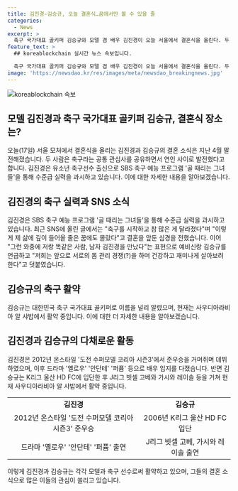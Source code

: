 ```yaml
---
title: 김진경-김승규, 오늘 결혼식…꿈에서만 볼 수 있을 줄
categories:
  - News
excerpt: >
  축구 국가대표 골키퍼 김승규와 모델 겸 배우 김진경이 오늘 서울에서 결혼식을 올린다. 두 사람은 축구를 공통 관심사로 공유하며 연인 사이로 발전했으며, 김진경은 유소년 축구선수 출신이다. 김진경은 SNS를 통해 예비신랑 김승규와의 결혼을 앞두고 심경을 전하며, 두 사람은 건강 관리를 경쟁하며 재미나게 살아갈 계획이라고 전했다. 두 사람의 이야기에 국내외 팬들과 동료들이 축하의 메시지를 보내고 있다.
feature_text: >
  ## koreablockchain 실시간 뉴스 속보입니다.

  축구 국가대표 골키퍼 김승규와 모델 겸 배우 김진경이 오늘 서울에서 결혼식을 올린다. 두 사람은 축구를 공통 관심사로 공유하며 연인 사이로 발전했으며, 김진경은 유소년 축구선수 출신이다. 김진경은 SNS를 통해 예비신랑 김승규와의 결혼을 앞두고 심경을 전하며, 두 사람은 건강 관리를 경쟁하며 재미나게 살아갈 계획이라고 전했다. 두 사람의 이야기에 국내외 팬들과 동료들이 축하의 메시지를 보내고 있다.
image: 'https://newsdao.kr/res/images/meta/newsdao_breakingnews.jpg'
---
```


<p><img src="https://newsdao.kr/res/images/meta/newsdao_breakingnews.jpg" alt="koreablockchain 속보" /></p>

<h2>모델 김진경과 축구 국가대표 골키퍼 김승규, 결혼식 장소는?</h2>

<p data-ke-size="size16">오늘(17일) 서울 모처에서 결혼식을 올리는 김진경과 김승규의 결혼 소식은 지난 4월 말 전해졌습니다. 두 사람은 축구라는 공통 관심사를 공유하면서 연인 사이로 발전했다고 합니다. 김진경은 유소년 축구선수 출신으로 SBS 축구 예능 프로그램 '골 때리는 그녀들'을 통해 수준급 실력을 과시하고 있습니다. 이에 대한 자세한 내용을 알아보겠습니다.</p>

<h2 data-ke-size="size26">김진경의 축구 실력과 SNS 소식</h2>

<p data-ke-size="size16">김진경은 SBS 축구 예능 프로그램 '골 때리는 그녀들'을 통해 수준급 실력을 과시하고 있습니다. 최근 SNS에 올린 글에서는 "축구를 시작하고 참 많은 게 달라졌다"며 "이렇게 제 삶에 깊이 들어올 줄은 꿈에도 몰랐다"고 결혼을 앞둔 심경을 전했습니다. 이어 "그런 와중에 저랑 똑같은 사람, 남자 김진경을 만났다"는 표현으로 예비신랑 김승규를 언급하고 "저희는 앞으로 서로의 몸 관리 경쟁(?)을 하며 건강하고 재미나게 살아보려 한다"고 덧붙였습니다.</p>

<h2 data-ke-size="size26">김승규의 축구 활약</h2>

<p data-ke-size="size16">김승규는 대한민국 축구 국가대표 골키퍼로 이름을 널리 알렸으며, 현재는 사우디아라비아 알 샤밥에서 활약 중입니다. 이에 대한 더 자세한 내용을 알아보겠습니다.</p>

<h2 data-ke-size="size26">김진경과 김승규의 다채로운 활동</h2>

<p data-ke-size="size16">김진경은 2012년 온스타일 '도전 수퍼모델 코리아 시즌3'에서 준우승을 거머쥐며 데뷔하였으며, 이후 드라마 '옐로우' '안단테' '퍼퓸' 등으로 배우 입지를 다졌습니다. 반면 김승규는 K리그 울산 HD FC에 입단한 후 J리그 빗셀 고베와 가시와 레이솔 등을 거쳐 현재 사우디아라비아 알 샤밥에서 활약 중입니다.</p>

<table>
    <tbody>
        <tr>
            <td style="text-align: center; height: 17px;"><b>김진경</b></td>
            <td style="text-align: center; height: 17px;"><b>김승규</b></td>
        </tr>
        <tr>
            <td style="text-align: center;">2012년 온스타일 '도전 수퍼모델 코리아 시즌3' 준우승</td>
            <td style="text-align: center;">2006년 K리그 울산 HD FC 입단</td>
        </tr>
        <tr>
            <td style="text-align: center;">드라마 '옐로우' '안단테' '퍼퓸' 출연</td>
            <td style="text-align: center;">J리그 빗셀 고베, 가시와 레이솔 출연</td>
        </tr>
    </tbody>
</table>

<p data-ke-size="size16">이렇게 김진경과 김승규는 각각 모델과 축구 선수로써 활약하고 있으며, 그들의 결혼 소식으로 많은 이들의 관심이 쏠리고 있습니다.</p>

